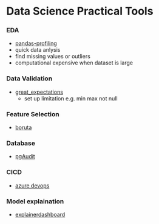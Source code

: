 # Data Science Practical Tools

### EDA
- [pandas-profiling](https://github.com/pandas-profiling/pandas-profiling)
- quick data anlysis
- find missing values or outliers
- computational expensive when dataset is large

### Data Validation
- [great_expectations](https://github.com/great-expectations/great_expectations)
  - set up limitation e.g. min max not null

### Feature Selection
- [boruta](https://github.com/scikit-learn-contrib/boruta_py)


### Database
- [pgAudit](https://github.com/jinisaweaklearner/pgaudit)


### CICD
- [azure devops](https://azure.microsoft.com/en-au/services/devops/#overview)


### Model explaination
- [explainerdashboard](https://github.com/oegedijk/explainerdashboard)
